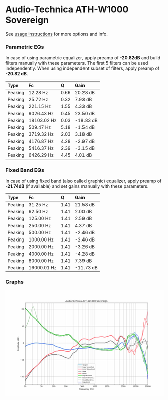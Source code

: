 # Audio-Technica ATH-W1000 Sovereign
See [usage instructions](https://github.com/jaakkopasanen/AutoEq#usage) for more options and info.

### Parametric EQs
In case of using parametric equalizer, apply preamp of **-20.82dB** and build filters manually
with these parameters. The first 5 filters can be used independently.
When using independent subset of filters, apply preamp of **-20.82 dB**.

| Type    | Fc          |    Q | Gain      |
|:--------|:------------|:-----|:----------|
| Peaking | 12.28 Hz    | 0.66 | 20.28 dB  |
| Peaking | 25.72 Hz    | 0.32 | 7.93 dB   |
| Peaking | 221.15 Hz   | 1.55 | 4.33 dB   |
| Peaking | 9026.43 Hz  | 0.45 | 23.50 dB  |
| Peaking | 18103.02 Hz | 0.03 | -18.83 dB |
| Peaking | 509.47 Hz   | 5.18 | -1.54 dB  |
| Peaking | 3719.32 Hz  | 2.03 | 3.18 dB   |
| Peaking | 4176.87 Hz  | 4.28 | -2.97 dB  |
| Peaking | 5416.37 Hz  | 2.39 | -3.15 dB  |
| Peaking | 6426.29 Hz  | 4.45 | 4.01 dB   |

### Fixed Band EQs
In case of using fixed band (also called graphic) equalizer, apply preamp of **-21.74dB**
(if available) and set gains manually with these parameters.

| Type    | Fc          |    Q | Gain      |
|:--------|:------------|:-----|:----------|
| Peaking | 31.25 Hz    | 1.41 | 21.58 dB  |
| Peaking | 62.50 Hz    | 1.41 | 2.00 dB   |
| Peaking | 125.00 Hz   | 1.41 | 2.59 dB   |
| Peaking | 250.00 Hz   | 1.41 | 4.37 dB   |
| Peaking | 500.00 Hz   | 1.41 | -2.46 dB  |
| Peaking | 1000.00 Hz  | 1.41 | -2.46 dB  |
| Peaking | 2000.00 Hz  | 1.41 | -3.26 dB  |
| Peaking | 4000.00 Hz  | 1.41 | -4.28 dB  |
| Peaking | 8000.00 Hz  | 1.41 | 7.39 dB   |
| Peaking | 16000.01 Hz | 1.41 | -11.73 dB |

### Graphs
![](./Audio-Technica%20ATH-W1000%20Sovereign.png)